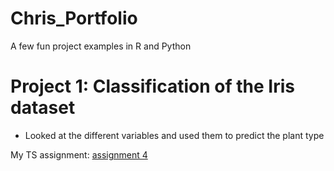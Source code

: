 # Chris_Portfolio
A few fun project examples in R and Python

# Project 1: Classification of the Iris dataset
* Looked at the different variables and used them to predict the plant type

My TS assignment: [assignment 4](/html_files/Williams_Christopher_Assignment4.html)
